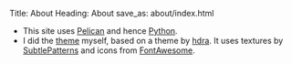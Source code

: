 Title: About
Heading: About
save_as: about/index.html

* This site uses [Pelican](http://getpelican.com) and hence [Python](http://python.org).
* I did the [theme](http://github.com/rixx/cutebit-theme) myself, based on a theme by [hdra](http://github.com/hdra/pelican-cait). It uses textures by [SubtlePatterns](http://subtlepatterns.com) and icons from [FontAwesome](http://fontawesome.github.io/FontAwesome/).

